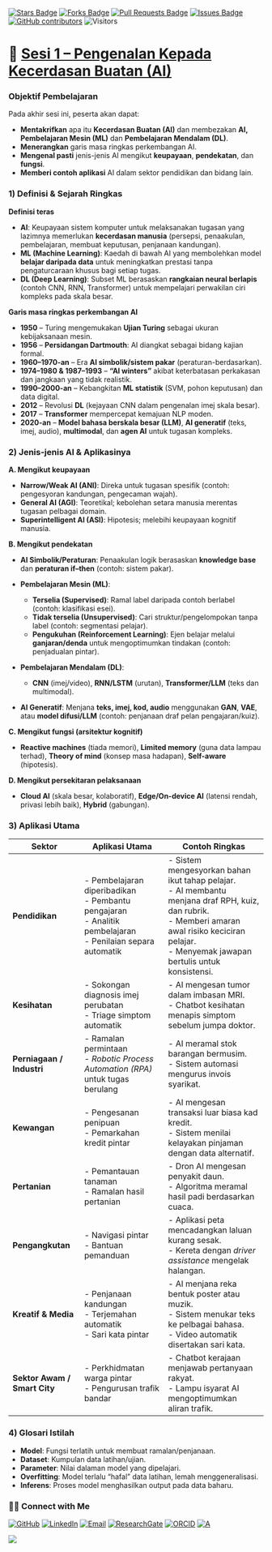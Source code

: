 <a href="https://github.com/drshahizan/short-course/stargazers"><img src="https://img.shields.io/github/stars/drshahizan/short-course" alt="Stars Badge"/></a>
<a href="https://github.com/drshahizan/short-course/network/members"><img src="https://img.shields.io/github/forks/drshahizan/short-course" alt="Forks Badge"/></a>
<a href="https://github.com/drshahizan/short-course/pulls"><img src="https://img.shields.io/github/issues-pr/drshahizan/short-course" alt="Pull Requests Badge"/></a>
<a href="https://github.com/drshahizan/short-course"><img src="https://img.shields.io/github/issues/drshahizan/short-course" alt="Issues Badge"/></a>
<a href="https://github.com/drshahizan/short-course/graphs/contributors"><img alt="GitHub contributors" src="https://img.shields.io/github/contributors/drshahizan/short-course?color=2b9348"></a>
![Visitors](https://api.visitorbadge.io/api/visitors?path=https%3A%2F%2Fgithub.com%2Fdrshahizan%2Fshort-course&labelColor=%23d9e3f0&countColor=%23697689&style=flat)

# 📝 [Sesi 1 – Pengenalan Kepada Kecerdasan Buatan (AI)](01mat.md)

### Objektif Pembelajaran

Pada akhir sesi ini, peserta akan dapat:

* **Mentakrifkan** apa itu **Kecerdasan Buatan (AI)** dan membezakan **AI, Pembelajaran Mesin (ML)** dan **Pembelajaran Mendalam (DL)**.
* **Menerangkan** garis masa ringkas perkembangan AI.
* **Mengenal pasti** jenis-jenis AI mengikut **keupayaan**, **pendekatan**, dan **fungsi**.
* **Memberi contoh aplikasi** AI dalam sektor pendidikan dan bidang lain.

### 1) Definisi & Sejarah Ringkas

**Definisi teras**

* **AI**: Keupayaan sistem komputer untuk melaksanakan tugasan yang lazimnya memerlukan **kecerdasan manusia** (persepsi, penaakulan, pembelajaran, membuat keputusan, penjanaan kandungan).
* **ML (Machine Learning)**: Kaedah di bawah AI yang membolehkan model **belajar daripada data** untuk meningkatkan prestasi tanpa pengaturcaraan khusus bagi setiap tugas.
* **DL (Deep Learning)**: Subset ML berasaskan **rangkaian neural berlapis** (contoh CNN, RNN, Transformer) untuk mempelajari perwakilan ciri kompleks pada skala besar.

**Garis masa ringkas perkembangan AI**

* **1950** – Turing mengemukakan **Ujian Turing** sebagai ukuran kebijaksanaan mesin.
* **1956** – **Persidangan Dartmouth**: AI diangkat sebagai bidang kajian formal.
* **1960–1970-an** – Era **AI simbolik/sistem pakar** (peraturan-berdasarkan).
* **1974–1980 & 1987–1993** – **“AI winters”** akibat keterbatasan perkakasan dan jangkaan yang tidak realistik.
* **1990–2000-an** – Kebangkitan **ML statistik** (SVM, pohon keputusan) dan data digital.
* **2012** – Revolusi **DL** (kejayaan CNN dalam pengenalan imej skala besar).
* **2017** – **Transformer** mempercepat kemajuan NLP moden.
* **2020-an** – **Model bahasa berskala besar (LLM)**, **AI generatif** (teks, imej, audio), **multimodal**, dan **agen AI** untuk tugasan kompleks.

### 2) Jenis-jenis AI & Aplikasinya

**A. Mengikut keupayaan**

* **Narrow/Weak AI (ANI)**: Direka untuk tugasan spesifik (contoh: pengesyoran kandungan, pengecaman wajah).
* **General AI (AGI)**: Teoretikal; kebolehan setara manusia merentas tugasan pelbagai domain.
* **Superintelligent AI (ASI)**: Hipotesis; melebihi keupayaan kognitif manusia.

**B. Mengikut pendekatan**

* **AI Simbolik/Peraturan**: Penaakulan logik berasaskan **knowledge base** dan **peraturan if–then** (contoh: sistem pakar).
* **Pembelajaran Mesin (ML)**:

  * **Terselia (Supervised)**: Ramal label daripada contoh berlabel (contoh: klasifikasi esei).
  * **Tidak terselia (Unsupervised)**: Cari struktur/pengelompokan tanpa label (contoh: segmentasi pelajar).
  * **Pengukuhan (Reinforcement Learning)**: Ejen belajar melalui **ganjaran/denda** untuk mengoptimumkan tindakan (contoh: penjadualan pintar).
* **Pembelajaran Mendalam (DL)**:

  * **CNN** (imej/video), **RNN/LSTM** (urutan), **Transformer/LLM** (teks dan multimodal).
* **AI Generatif**: Menjana **teks, imej, kod, audio** menggunakan **GAN**, **VAE**, atau **model difusi/LLM** (contoh: penjanaan draf pelan pengajaran/kuiz).

**C. Mengikut fungsi (arsitektur kognitif)**

* **Reactive machines** (tiada memori), **Limited memory** (guna data lampau terhad), **Theory of mind** (konsep masa hadapan), **Self-aware** (hipotesis).

**D. Mengikut persekitaran pelaksanaan**

* **Cloud AI** (skala besar, kolaboratif), **Edge/On-device AI** (latensi rendah, privasi lebih baik), **Hybrid** (gabungan).

### 3) Aplikasi Utama 

| **Sektor**                   | **Aplikasi Utama** | **Contoh Ringkas** |
| ---------------------------- | ------------------------------------------------------------------------------------------------------------------------- | --------------------------------------------------------------------------------------------------------------------------------------------------------------------------------------------------------------- |
| **Pendidikan**               | - Pembelajaran diperibadikan  <br> - Pembantu pengajaran  <br> - Analitik pembelajaran  <br> - Penilaian separa automatik | - Sistem mengesyorkan bahan ikut tahap pelajar. <br> - AI membantu menjana draf RPH, kuiz, dan rubrik. <br> - Memberi amaran awal risiko keciciran pelajar. <br> - Menyemak jawapan bertulis untuk konsistensi. |
| **Kesihatan**                | - Sokongan diagnosis imej perubatan  <br> - Triage simptom automatik                                                      | - AI mengesan tumor dalam imbasan MRI. <br> - Chatbot kesihatan menapis simptom sebelum jumpa doktor. |
| **Perniagaan / Industri**    | - Ramalan permintaan  <br> - *Robotic Process Automation (RPA)* untuk tugas berulang                                      | - AI meramal stok barangan bermusim. <br> - Sistem automasi mengurus invois syarikat. |
| **Kewangan**                 | - Pengesanan penipuan  <br> - Pemarkahan kredit pintar                                                                    | - AI mengesan transaksi luar biasa kad kredit. <br> - Sistem menilai kelayakan pinjaman dengan data alternatif. |
| **Pertanian**                | - Pemantauan tanaman  <br> - Ramalan hasil pertanian                                                                      | - Dron AI mengesan penyakit daun. <br> - Algoritma meramal hasil padi berdasarkan cuaca. |
| **Pengangkutan**             | - Navigasi pintar  <br> - Bantuan pemanduan                                                                               | - Aplikasi peta mencadangkan laluan kurang sesak. <br> - Kereta dengan *driver assistance* mengelak halangan. |
| **Kreatif & Media**          | - Penjanaan kandungan  <br> - Terjemahan automatik  <br> - Sari kata pintar                                               | - AI menjana reka bentuk poster atau muzik. <br> - Sistem menukar teks ke pelbagai bahasa. <br> - Video automatik disertakan sari kata.                                                                         |
| **Sektor Awam / Smart City** | - Perkhidmatan warga pintar  <br> - Pengurusan trafik bandar                                                              | - Chatbot kerajaan menjawab pertanyaan rakyat. <br> - Lampu isyarat AI mengoptimumkan aliran trafik. |

### 4) Glosari Istilah

* **Model**: Fungsi terlatih untuk membuat ramalan/penjanaan.
* **Dataset**: Kumpulan data latihan/ujian.
* **Parameter**: Nilai dalaman model yang dipelajari.
* **Overfitting**: Model terlalu “hafal” data latihan, lemah menggeneralisasi.
* **Inferens**: Proses model menghasilkan output pada data baharu.

### 🙌🏻 Connect with Me
<p align="left">
    <a href="https://github.com/drshahizan" target="_blank"><img alt="GitHub" src="https://img.shields.io/badge/-@drshahizan-181717?style=flat-square&logo=GitHub&logoColor=white"></a>
    <a href="https://www.linkedin.com/in/drshahizan" target="_blank"><img alt="LinkedIn" src="https://img.shields.io/badge/-drshahizan-blue?style=flat-square&logo=Linkedin&logoColor=white&link=https://www.linkedin.com/in/drshahizan/"></a>
    <a href="mailto:shahizan@utm.my" target="_blank"><img alt="Email" src="https://img.shields.io/badge/-shahizan@utm.my-c14438?style=flat-square&logo=Gmail&logoColor=white&link=mailto:shahizan@utm.my.com"></a>
    <a href="https://www.researchgate.net/profile/Mohd-Othman-28" target="_blank"><img alt="ResearchGate" src="https://img.shields.io/badge/-ResearchGate-00CCBB?style=flat-square&logo=ResearchGate&logoColor=white"></a>
    <a href="https://orcid.org/0000-0003-4261-1873" target="_blank"><img alt="ORCID" src="https://img.shields.io/badge/-ORCID-A6CE39?style=flat-square&logo=ORCID&logoColor=white"></a> 
 <a href="https://visitorbadge.io/status?path=https%3A%2F%2Fgithub.com%2Fdrshahizan" target="_blank"><img alt="A" src="https://api.visitorbadge.io/api/visitors?path=https%3A%2F%2Fgithub.com%2Fdrshahizan&labelColor=%23697689&countColor=%23555555&style=plastic"></a>
 
![](https://hit.yhype.me/github/profile?user_id=81284918)
</p>


